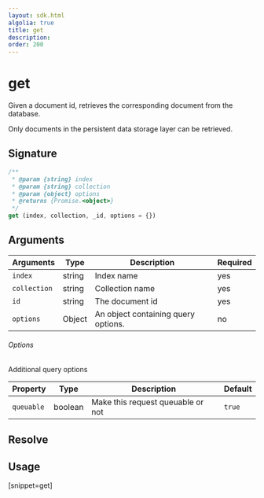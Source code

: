 ```yaml
---
layout: sdk.html
algolia: true
title: get
description:
order: 200
---
```


# get

Given a document id, retrieves the corresponding document from the database.

Only documents in the persistent data storage layer can be retrieved.

## Signature

```javascript
/**
 * @param {string} index
 * @param {string} collection
 * @param {object} options
 * @returns {Promise.<object>}
 */
get (index, collection, _id, options = {})
```

## Arguments

| Arguments | Type | Description | Required |
| --- | --- | --- | --- |
| `index` | string | Index name | yes |
| `collection` | string | Collection name | yes |
| `id` | string | The document id | yes |
| `options` | Object | An object containing query options. | no |

###### Options

Additional query options

| Property   | Type    | Description                       | Default |
| ---------- | ------- | --------------------------------- | ------- |
| `queuable` | boolean | Make this request queuable or not | `true`  |

## Resolve

## Usage

[snippet=get]
